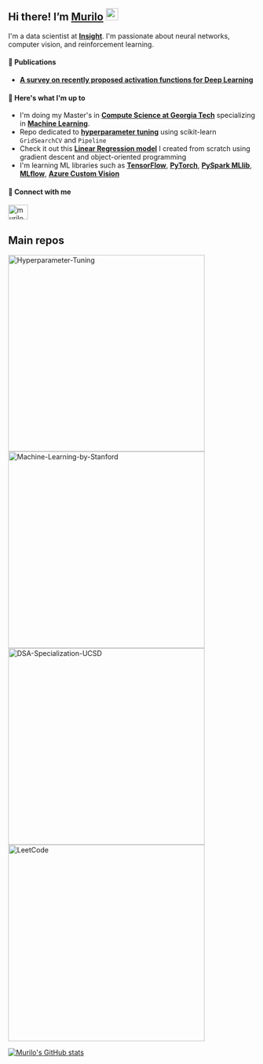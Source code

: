 ## Hi there! I’m [Murilo](https://www.linkedin.com/in/murilo-gustineli/) <img src="https://media.giphy.com/media/hvRJCLFzcasrR4ia7z/giphy.gif" width="25">
I'm a data scientist at [**Insight**](https://www.insight.com/en_US/what-we-do/expertise/data-and-ai.html). I'm passionate about neural networks, computer vision, and reinforcement learning.

#### 📝 Publications
- [**A survey on recently proposed activation functions for Deep Learning**](https://arxiv.org/abs/2204.02921)

#### 👀 Here's what I'm up to
- I'm doing my Master's in [**Compute Science at Georgia Tech**](https://omscs.gatech.edu/) specializing in [**Machine Learning**](https://omscs.gatech.edu/specialization-machine-learning). 
- Repo dedicated to [**hyperparameter tuning**](https://github.com/murilogustineli/hyper-tuning) using scikit-learn `GridSearchCV` and `Pipeline`
- Check it out this [**Linear Regression model**](https://github.com/murilogustineli/Machine-Learning/blob/main/1.Linear-Regression%26Gradient-Descent/LinearRegression.ipynb) I created from scratch using gradient descent and object-oriented programming
- I'm learning ML libraries such as [**TensorFlow**](https://www.tensorflow.org/), [**PyTorch**](https://pytorch.org/), [**PySpark MLlib**](https://spark.apache.org/docs/2.0.0/api/python/pyspark.mllib.html), [**MLflow**](https://mlflow.org/), [**Azure Custom Vision**](https://azure.microsoft.com/en-us/services/cognitive-services/custom-vision-service/#overview)

#### 🔗 Connect with me
<a href="https://www.linkedin.com/in/murilo-gustineli/" target="blank"><img align="center" src="https://raw.githubusercontent.com/rahuldkjain/github-profile-readme-generator/master/src/images/icons/Social/linked-in-alt.svg" alt="murilogustineli" height="30" width="40" /></a>

<!--
[<img src="https://res.cloudinary.com/importdata/image/upload/v1595012354/linkedin_t9qiwy.png" alt="drawing" width="100"/> &nbsp;&nbsp;&nbsp;&nbsp;](https://www.linkedin.com/in/murilo-gustineli/)
-->

## Main repos
<!-- add comment here -->
<p align="left">
  <a href="https://github.com/murilogustineli/hyper-tuning"><img width="400" src="https://github-readme-stats.vercel.app/api/pin/?username=murilogustineli&repo=hyper-tuning&theme=radical&hide_border=true&show_icons=false" alt="Hyperparameter-Tuning"></a>
  <a href="https://github.com/murilogustineli/Machine-Learning-by-Stanford"><img width="400" src="https://github-readme-stats.vercel.app/api/pin/?username=murilogustineli&repo=Machine-Learning-by-Stanford&theme=radical&hide_border=true&show_icons=false" alt="Machine-Learning-by-Stanford"></a>
  <a href="https://github.com/murilogustineli/DSA-Specialization-UCSD"><img width="400" src="https://github-readme-stats.vercel.app/api/pin/?username=murilogustineli&repo=DSA-Specialization-UCSD&theme=radical&hide_border=true&show_icons=false" alt="DSA-Specialization-UCSD"></a>
  <a href="https://github.com/murilogustineli/LeetCode"><img width="400" src="https://github-readme-stats.vercel.app/api/pin/?username=murilogustineli&repo=LeetCode&theme=radical&hide_border=true&show_icons=false" alt="LeetCode"></a>


[![Murilo's GitHub stats](https://github-readme-stats.vercel.app/api?username=murilogustineli&theme=radical)](https://github.com/murilogustineli/github-readme-stats)

<!---
murilogustineli/murilogustineli is a ✨ special ✨ repository because its `README.md` (this file) appears on your GitHub profile.
You can click the Preview link to take a look at your changes.
- 💞️ I’m looking for an opportunity to use my logical and technical skills to help businesses make better data-driven decisions and support them with all their data needs
- 📫 Connect with me on [LinkedIn](https://www.linkedin.com/in/murilo-gustineli/)
--->

 
